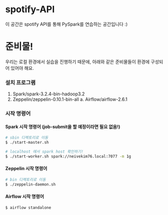 # spotify-API
이 공간은 spotify API를 통해 PySpark를 연습하는 공간입니다 :)

# 준비물!
우리는 로컬 환경에서 실습을 진행하기 때문에, 아래와 같은 준비물들이 환경에 구성되어 있어야 해요.

### 설치 프로그램
1. Spark/spark-3.2.4-bin-hadoop3.2
2. Zeppelin/zeppelin-0.10.1-bin-all
a. Airflow/airflow-2.6.1

### 시작 명령어
#### Spark 시작 명령어 (job-submit을 할 예정이라면 필요 없음!)
``` bash
# sbin 디렉토리로 이동
$ ./start-master.sh

# localhost 에서 spark host 확인하기!
$ ./start-worker.sh spark://neivekim76.local:7077 -m 1g
```

#### Zeppelin 시작 명령어
``` bash
# bin 디렉토리로 이동
$ ./zeppelin-daemon.sh
```

#### Airflow 시작 명령어
``` bash
$ airflow standalone
```
